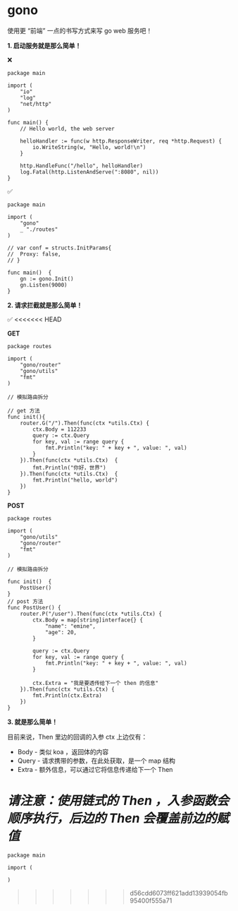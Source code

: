 # gono

使用更 “前端” 一点的书写方式来写 go web 服务吧！


**1. 启动服务就是那么简单！**

❌
```golang
package main

import (
	"io"
	"log"
	"net/http"
)

func main() {
	// Hello world, the web server

	helloHandler := func(w http.ResponseWriter, req *http.Request) {
		io.WriteString(w, "Hello, world!\n")
	}

	http.HandleFunc("/hello", helloHandler)
	log.Fatal(http.ListenAndServe(":8080", nil))
}
```

✅
```golang
package main

import (
	"gono"
	_ "./routes"
)

// var conf = structs.InitParams{
// 	Proxy: false,
// }

func main()  {
	gn := gono.Init()
	gn.Listen(9000)
}
```

**2. 请求拦截就是那么简单！**

✅
<<<<<<< HEAD

**GET**
```golang
package routes

import (
	"gono/router"
	"gono/utils"
	"fmt"
) 

// 模拟路由拆分

// get 方法
func init(){
	router.G("/").Then(func(ctx *utils.Ctx) {
		ctx.Body = 112233
		query := ctx.Query
		for key, val := range query {
			fmt.Println("key: " + key + ", value: ", val)
		}
	}).Then(func(ctx *utils.Ctx)  {
		fmt.Println("你好，世界")
	}).Then(func(ctx *utils.Ctx)  {
		fmt.Println("hello, world")
	})
}
```
**POST**
```golang
package routes

import (
	"gono/utils"
	"gono/router"
	"fmt"
) 

// 模拟路由拆分

func init()  {
	PostUser()
}
// post 方法
func PostUser() {
	router.P("/user").Then(func(ctx *utils.Ctx) {
		ctx.Body = map[string]interface{} {
			"name": "emine",
			"age": 20,
		}

		query := ctx.Query
		for key, val := range query {
			fmt.Println("key: " + key + ", value: ", val)
		}

		ctx.Extra = "我是要透传给下一个 then 的信息"
	}).Then(func(ctx *utils.Ctx) {
		fmt.Println(ctx.Extra)
	})
}

```

**3. 就是那么简单！**

目前来说，Then 里边的回调的入参 ctx 上边仅有：
 
 - Body - 类似 koa ，返回体的内容
 - Query - 请求携带的参数，在此处获取，是一个 map 结构
 - Extra - 额外信息，可以通过它将信息传递给下一个 Then

*请注意：使用链式的 Then ，入参函数会顺序执行，后边的 Then 会覆盖前边的赋值*
=======
```golang
package main

import (
	
)
```
>>>>>>> d56cdd6073ff621add13939054fb95400f555a71
